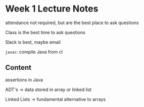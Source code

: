 # Week 1 Lecture Notes

attendance not required, but are the best place to ask questions

Class is the best time to ask questions

Slack is best, maybe email

`javac`: compile Java from cl

## Content

assertions in Java

ADT's -> data stored in array or linked list

Linked Lists -> fundamental alternative to arrays

